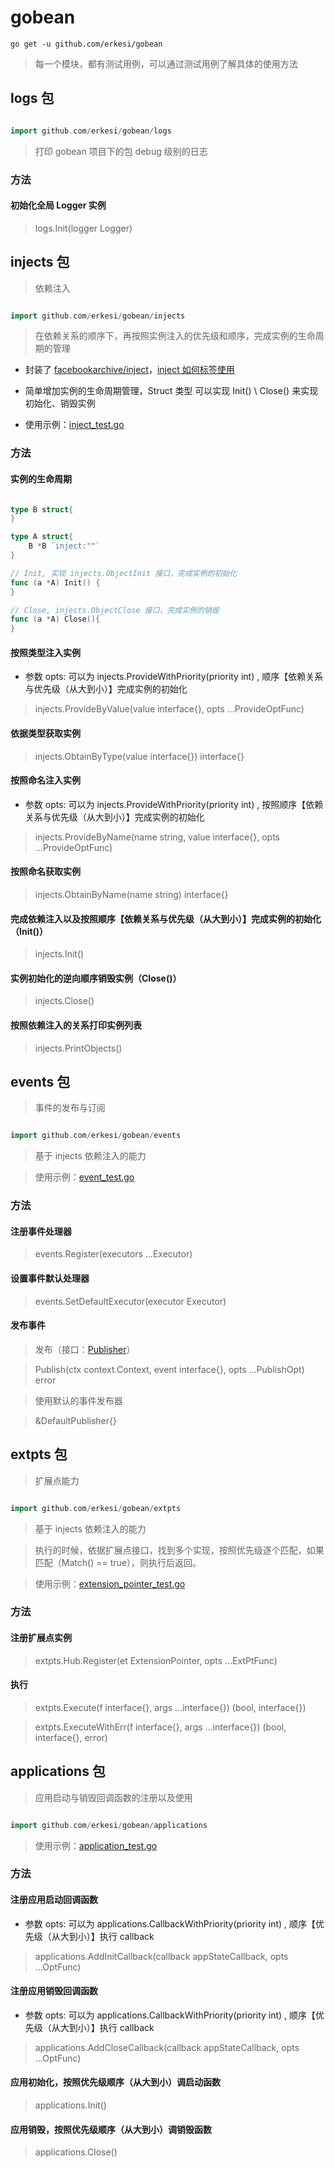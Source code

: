 # gobean

```shell
go get -u github.com/erkesi/gobean
```

> 每一个模块，都有测试用例，可以通过测试用例了解具体的使用方法

## logs 包

```go

import github.com/erkesi/gobean/logs

```

> 打印 gobean 项目下的包 debug 级别的日志

### 方法

#### 初始化全局 Logger 实例

> logs.Init(logger Logger)

## injects 包

> 依赖注入

```go

import github.com/erkesi/gobean/injects

```

> 在依赖关系的顺序下，再按照实例注入的优先级和顺序，完成实例的生命周期的管理

- 封装了 [facebookarchive/inject](https://github.com/facebookarchive/inject)，[inject 如何标签使用](https://pkg.go.dev/github.com/facebookgo/inject)

- 简单增加实例的生命周期管理，Struct 类型 可以实现 Init() \ Close() 来实现初始化、销毁实例

- 使用示例：[inject_test.go](injects/inject_test.go)

### 方法

#### 实例的生命周期


```go

type B struct{
}

type A struct{
	B *B `inject:""`
}

// Init, 实现 injects.ObjectInit 接口，完成实例的初始化
func (a *A) Init() {
}

// Close, injects.ObjectClose 接口，完成实例的销毁
func (a *A) Close(){
}

```

#### 按照类型注入实例

- 参数 opts: 可以为 injects.ProvideWithPriority(priority int) , 顺序【依赖关系与优先级（从大到小）】完成实例的初始化

> injects.ProvideByValue(value interface{}, opts ...ProvideOptFunc)

#### 依据类型获取实例

> injects.ObtainByType(value interface{}) interface{}

#### 按照命名注入实例

- 参数 opts: 可以为 injects.ProvideWithPriority(priority int) , 按照顺序【依赖关系与优先级（从大到小）】完成实例的初始化

> injects.ProvideByName(name string, value interface{}, opts ...ProvideOptFunc) 

#### 按照命名获取实例

> injects.ObtainByName(name string) interface{}

#### 完成依赖注入以及按照顺序【依赖关系与优先级（从大到小）】完成实例的初始化（Init()）

> injects.Init()

#### 实例初始化的逆向顺序销毁实例（Close()）

> injects.Close()

#### 按照依赖注入的关系打印实例列表

> injects.PrintObjects()

## events 包

> 事件的发布与订阅

```go

import github.com/erkesi/gobean/events

```

> 基于 injects 依赖注入的能力

> 使用示例：[event_test.go](events/event_test.go)

### 方法

#### 注册事件处理器

> events.Register(executors ...Executor)


#### 设置事件默认处理器

> events.SetDefaultExecutor(executor Executor)

#### 发布事件

> 发布（接口：[Publisher](events/publisher.go)）

> Publish(ctx context.Context, event interface{}, opts ...PublishOpt) error 

> 使用默认的事件发布器

> &DefaultPublisher{}


## extpts 包

> 扩展点能力

```go

import github.com/erkesi/gobean/extpts

```

> 基于 injects 依赖注入的能力

> 执行的时候，依据扩展点接口，找到多个实现，按照优先级逐个匹配，如果匹配（Match() == true），则执行后返回。

> 使用示例：[extension_pointer_test.go](extpts/extension_pointer_test.go)

### 方法

#### 注册扩展点实例

> extpts.Hub.Register(et ExtensionPointer, opts ...ExtPtFunc)

#### 执行

> extpts.Execute(f interface{}, args ...interface{}) (bool, interface{})

> extpts.ExecuteWithErr(f interface{}, args ...interface{}) (bool, interface{}, error)


## applications 包

> 应用启动与销毁回调函数的注册以及使用

```go

import github.com/erkesi/gobean/applications

```

> 使用示例：[application_test.go](applications/application_test.go)

### 方法

#### 注册应用启动回调函数 

- 参数 opts: 可以为 applications.CallbackWithPriority(priority int) , 顺序【优先级（从大到小）】执行 callback

> applications.AddInitCallback(callback appStateCallback, opts ...OptFunc)

#### 注册应用销毁回调函数

- 参数 opts: 可以为 applications.CallbackWithPriority(priority int) , 顺序【优先级（从大到小）】执行 callback

> applications.AddCloseCallback(callback appStateCallback, opts ...OptFunc)

#### 应用初始化，按照优先级顺序（从大到小）调启动函数 

> applications.Init()

#### 应用销毁，按照优先级顺序（从大到小）调销毁函数

> applications.Close()

